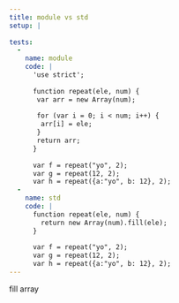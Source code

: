 ```yaml
---
title: module vs std
setup: |
  
tests:
  -
    name: module
    code: |
      'use strict';
      
      function repeat(ele, num) {
       var arr = new Array(num);
      
       for (var i = 0; i < num; i++) {
        arr[i] = ele;
       }
       return arr;
      }
      
      var f = repeat("yo", 2);
      var g = repeat(12, 2);
      var h = repeat({a:"yo", b: 12}, 2);
  -
    name: std
    code: |
      function repeat(ele, num) {
        return new Array(num).fill(ele);
      }
      
      var f = repeat("yo", 2);
      var g = repeat(12, 2);
      var h = repeat({a:"yo", b: 12}, 2);
---
```

fill array
